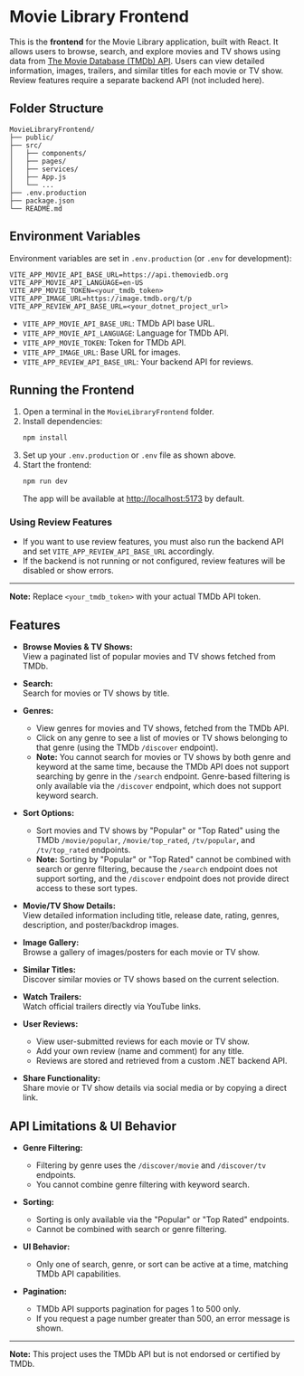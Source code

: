 # Movie Library Frontend

This is the **frontend** for the Movie Library application, built with React. It allows users to browse, search, and explore movies and TV shows using data from [The Movie Database (TMDb) API](https://www.themoviedb.org/documentation/api). Users can view detailed information, images, trailers, and similar titles for each movie or TV show. Review features require a separate backend API (not included here).

## Folder Structure

```
MovieLibraryFrontend/
├── public/
├── src/
│   ├── components/
│   ├── pages/
│   ├── services/
│   ├── App.js
│   └── ...
├── .env.production
├── package.json
└── README.md
```

## Environment Variables

Environment variables are set in `.env.production` (or `.env` for development):

```env
VITE_APP_MOVIE_API_BASE_URL=https://api.themoviedb.org
VITE_APP_MOVIE_API_LANGUAGE=en-US
VITE_APP_MOVIE_TOKEN=<your_tmdb_token>
VITE_APP_IMAGE_URL=https://image.tmdb.org/t/p
VITE_APP_REVIEW_API_BASE_URL=<your_dotnet_project_url>
```

- `VITE_APP_MOVIE_API_BASE_URL`: TMDb API base URL.
- `VITE_APP_MOVIE_API_LANGUAGE`: Language for TMDb API.
- `VITE_APP_MOVIE_TOKEN`: Token for TMDb API.
- `VITE_APP_IMAGE_URL`: Base URL for images.
- `VITE_APP_REVIEW_API_BASE_URL`: Your backend API for reviews.

## Running the Frontend

1. Open a terminal in the `MovieLibraryFrontend` folder.
2. Install dependencies:
   ```sh
   npm install
   ```
3. Set up your `.env.production` or `.env` file as shown above.
4. Start the frontend:
   ```sh
   npm run dev
   ```
   The app will be available at [http://localhost:5173](http://localhost:5173) by default.

### Using Review Features

- If you want to use review features, you must also run the backend API and set `VITE_APP_REVIEW_API_BASE_URL` accordingly.
- If the backend is not running or not configured, review features will be disabled or show errors.

---

**Note:** Replace `<your_tmdb_token>` with your actual TMDb API token.

## Features

- **Browse Movies & TV Shows:**  
  View a paginated list of popular movies and TV shows fetched from TMDb.

- **Search:**  
  Search for movies or TV shows by title.

- **Genres:**  
  - View genres for movies and TV shows, fetched from the TMDb API.
  - Click on any genre to see a list of movies or TV shows belonging to that genre (using the TMDb `/discover` endpoint).
  - **Note:** You cannot search for movies or TV shows by both genre and keyword at the same time, because the TMDb API does not support searching by genre in the `/search` endpoint. Genre-based filtering is only available via the `/discover` endpoint, which does not support keyword search.

- **Sort Options:**  
  - Sort movies and TV shows by "Popular" or "Top Rated" using the TMDb `/movie/popular`, `/movie/top_rated`, `/tv/popular`, and `/tv/top_rated` endpoints.
  - **Note:** Sorting by "Popular" or "Top Rated" cannot be combined with search or genre filtering, because the `/search` endpoint does not support sorting, and the `/discover` endpoint does not provide direct access to these sort types.

- **Movie/TV Show Details:**  
  View detailed information including title, release date, rating, genres, description, and poster/backdrop images.

- **Image Gallery:**  
  Browse a gallery of images/posters for each movie or TV show.

- **Similar Titles:**  
  Discover similar movies or TV shows based on the current selection.

- **Watch Trailers:**  
  Watch official trailers directly via YouTube links.

- **User Reviews:**  
  - View user-submitted reviews for each movie or TV show.
  - Add your own review (name and comment) for any title.
  - Reviews are stored and retrieved from a custom .NET backend API.

- **Share Functionality:**  
  Share movie or TV show details via social media or by copying a direct link.

## API Limitations & UI Behavior

- **Genre Filtering:**  
  - Filtering by genre uses the `/discover/movie` and `/discover/tv` endpoints.
  - You cannot combine genre filtering with keyword search.

- **Sorting:**  
  - Sorting is only available via the "Popular" or "Top Rated" endpoints.
  - Cannot be combined with search or genre filtering.

- **UI Behavior:**  
  - Only one of search, genre, or sort can be active at a time, matching TMDb API capabilities.

- **Pagination:**  
  - TMDb API supports pagination for pages 1 to 500 only.
  - If you request a page number greater than 500, an error message is shown.

---

**Note:** This project uses the TMDb API but is not endorsed or certified by TMDb.